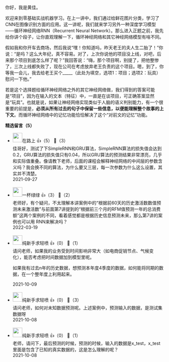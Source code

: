 你好，我是黄佳。

欢迎来到零基础实战机器学习。在上一讲中，我们通过给鲜花图片分类，学习了CNN在图像识别方面的应用。这一讲呢，我们就来学习另外一种深度学习模型——循环神经网络RNN（Recurrent Neural Network）。那么进入正题之前，我先给你讲个段子，让你直观理解一下，循环神经网络和其它神经网络模型有啥不同。

假如我和你开车去商场，然后我说“嘿！你知道吗，昨天老王的夫人生二胎了！”你说：“是吗？这么大年纪，真不容易。对了，上次你说他的项目没上线，对吧，后来那个项目到底怎么样了呢？”我回答说：“嗨，那个项目啊，别提了，把他整惨了，三次上线都失败了，现在公司在考虑放弃老王负责的这个项目。嗯，到了，你等我一会儿，我去给老王买个\_\_\_\_\_（此处为填空，选项1：项目；选项2：玩具）慰问一下他。”

若是这个选择题给循环神经网络之外的其它神经网络做，我们得到的答案可能是“项目”，因为在输入的文本（特征）中，一直是在谈项目，可正确答案显然是“玩具”。也就是说，如果让神经网络实现类似于人脑的语义判别能力，有一个很重要的前提是，**必须从所有过去的句子中保留一些信息，以便能理解整个故事的上下文**。而循环神经网络中的记忆功能恰恰解决了这个“对前文的记忆”功能。
<div><strong>精选留言（5）</strong></div><ul>
<li><img src="https://static001.geekbang.org/account/avatar/00/15/66/8f/02be926d.jpg" width="30px"><span>在路上</span> 👍（5） 💬（3）<div>佳哥好，测试了下SimpleRNN和GRU算法，SimpleRNN算法的损失值会达到0.2，GRU算法的损失值只有0.04，所以GRU算法的预测结果非常漂亮，几乎和实际值重叠。像请教下老师，后面的课程会解释神经网络的中间层的参数含义吗？我会换不同的算法，为什么要又三层，每一次参数为什么这么设置，其实并不清楚。</div>2021-09-27</li><br/><li><img src="https://static001.geekbang.org/account/avatar/00/26/ef/0e/bbc35830.jpg" width="30px"><span>一杯绿绿</span> 👍（3） 💬（2）<div>老师好，有个疑问，不太理解本讲案例中的“根据前60天的历史激活数数值预测未来激活数”与前面第7讲提到的“根据前三个月的RFM值预测一年的总消费额”这两个案例的不同，看着感觉都是根据历史信息预测未来，那么第7讲的案例也可以用 RNN来解决吗？</div>2022-03-19</li><br/><li><img src="https://static001.geekbang.org/account/avatar/00/12/93/18/8cd87764.jpg" width="30px"><span>纯新手求轻喷</span> 👍（0） 💬（1）<div>请问老师，如果我的业务受到时间影响非常大（如电商促销节点、气候变化），能否考虑把时间数据加到模型里呢。

如果我有过去n年的历史数据，想预测本年度4季度的数据，如何能将同期的数据，在一个整年度上利用起来。</div>2021-10-09</li><br/><li><img src="https://static001.geekbang.org/account/avatar/00/12/93/18/8cd87764.jpg" width="30px"><span>纯新手求轻喷</span> 👍（0） 💬（3）<div>请问老师，如何对未知数据预测呢。上述案例中，预测输入的数据，是测试集数据呀</div>2021-10-08</li><br/><li><img src="https://static001.geekbang.org/account/avatar/00/12/93/18/8cd87764.jpg" width="30px"><span>纯新手求轻喷</span> 👍（0） 💬（1）<div>老师，请问下，最后预测的时候，预测的时候，输入的数据是x_test，x_test 里面是包含了已知的真实数据的，这是怎么理解的呢？</div>2021-10-08</li><br/>
</ul>